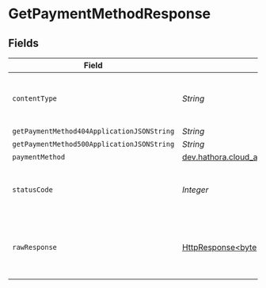 # GetPaymentMethodResponse


## Fields

| Field                                                                                                                    | Type                                                                                                                     | Required                                                                                                                 | Description                                                                                                              |
| ------------------------------------------------------------------------------------------------------------------------ | ------------------------------------------------------------------------------------------------------------------------ | ------------------------------------------------------------------------------------------------------------------------ | ------------------------------------------------------------------------------------------------------------------------ |
| `contentType`                                                                                                            | *String*                                                                                                                 | :heavy_check_mark:                                                                                                       | HTTP response content type for this operation                                                                            |
| `getPaymentMethod404ApplicationJSONString`                                                                               | *String*                                                                                                                 | :heavy_minus_sign:                                                                                                       | N/A                                                                                                                      |
| `getPaymentMethod500ApplicationJSONString`                                                                               | *String*                                                                                                                 | :heavy_minus_sign:                                                                                                       | N/A                                                                                                                      |
| `paymentMethod`                                                                                                          | [dev.hathora.cloud_api.models.shared.PaymentMethod](../../models/shared/PaymentMethod.md)                                | :heavy_minus_sign:                                                                                                       | Ok                                                                                                                       |
| `statusCode`                                                                                                             | *Integer*                                                                                                                | :heavy_check_mark:                                                                                                       | HTTP response status code for this operation                                                                             |
| `rawResponse`                                                                                                            | [HttpResponse<byte[]>](https://docs.oracle.com/en/java/javase/11/docs/api/java.net.http/java/net/http/HttpResponse.html) | :heavy_minus_sign:                                                                                                       | Raw HTTP response; suitable for custom response parsing                                                                  |